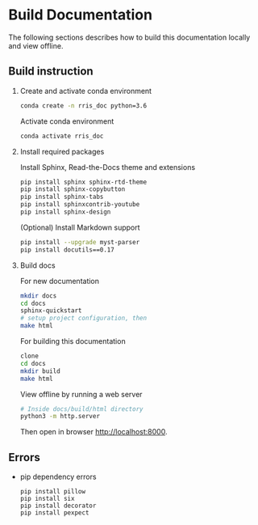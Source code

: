 # Build Documentation

The following sections describes how to build this documentation locally and view offline.

## Build instruction

1. Create and activate conda environment

    ```bash
    conda create -n rris_doc python=3.6
    ```

    Activate conda environment
    ```bash
    conda activate rris_doc
    ```

2. Install required packages


    Install Sphinx, Read-the-Docs theme and extensions
    ```bash
    pip install sphinx sphinx-rtd-theme
    pip install sphinx-copybutton
    pip install sphinx-tabs
    pip install sphinxcontrib-youtube
    pip install sphinx-design
    ```

    (Optional) Install Markdown support
    ```bash
    pip install --upgrade myst-parser
    pip install docutils==0.17
    ```

3. Build docs

    For new documentation
    ```bash
    mkdir docs
    cd docs
    sphinx-quickstart
    # setup project configuration, then
    make html
    ```

    For building this documentation
    ```bash
    clone
    cd docs
    mkdir build
    make html
    ```

    View offline by running a web server
    ```bash
    # Inside docs/build/html directory
    python3 -m http.server
    ```
    Then open in browser [http://localhost:8000](http://localhost:8000).

## Errors

- pip dependency errors

    ```shell
    pip install pillow
    pip install six
    pip install decorator
    pip install pexpect
    ```
